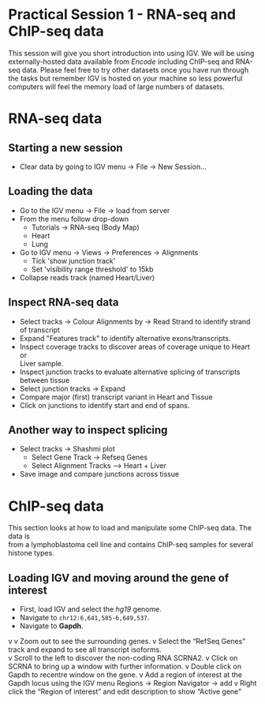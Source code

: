 
# Practical Session 1 - RNA-seq and ChIP-seq data

This	session	will	give	you	short	introduction	into	using	IGV.	We	will	be	using	externally-hosted	data available	from *Encode*	including	ChIP-seq	and	RNA-seq	data. Please	feel	free	to	try	other	datasets	once	you	have	run	through	the	tasks	but	remember	IGV	is	hosted	on	your	machine	so	less	powerful	computers	will	feel	the	memory	load	of	large	numbers	of	datasets.

# RNA-seq data

## Starting a new session

- Clear data by going to IGV menu -> File -> New Session...

## Loading the data

- Go	to	the	IGV	menu	->	File	->	load	from	server
- From	the	menu	follow	drop-down
    + Tutorials	->	RNA-seq (Body	Map)
    + Heart
    + Lung
- Go	to	IGV	menu	->	Views	->	Preferences	->	Alignments
    + Tick	'show	junction	track'
    + Set	'visibility	range	threshold'	to	15kb
- Collapse	reads	track	(named	Heart/Liver)

## Inspect RNA-seq data

- Select	tracks	->	Colour	Alignments	by	->	Read	Strand	to	identify	strand	of	transcript
- Expand	"Features	track"	to	identify	alternative	exons/transcripts.
- Inspect	coverage	tracks	to	discover	areas	of	coverage	unique	to	Heart	or	
Liver	sample.
- Inspect	junction	tracks	to evaluate	alternative	splicing	of	transcripts	
between	tissue
- Select	junction	tracks	->	Expand
- Compare	major	(first)	transcript	variant	in	Heart	and	Tissue
- Click	on	junctions	to	identify	start	and	end	of	spans.

## Another way to inspect splicing

- Select	tracks	->	Shashmi	plot
    + Select	Gene	Track	->	Refseq	Genes
    + Select	Alignment	Tracks	–>	Heart		+	Liver
- Save image and compare junctions across tissue

# ChIP-seq data
This	section	looks	at	how	to	load	and	manipulate	some	ChIP-seq	data.	The	data	is	
from	a	lymphoblastoma	cell	line	and	contains	ChIP-seq	samples	for	several	
histone	types.

## Loading IGV and moving around the gene of interest

- First, load IGV and select the *hg19* genome.
- Navigate	to `chr12:6,641,585-6,649,537`.
- Navigate	to	**Gapdh**.

v 
v Zoom	out	to	see	the	surrounding	genes.
v Select	the	“RefSeq	Genes”	track	and	expand	to	see	all	transcript	isoforms.	
v Scroll	to	the	left	to	discover	the	non-coding	RNA	SCRNA2.	
v Click	on	SCRNA	to	bring	up	a	window	with	further	information.
v Double	click	on	Gapdh	to	recentre	window	on	the	gene.
v Add	a	region	of	interest	at	the	Gapdh	locus	using	the	IGV	menu
Regions	->	Region	Navigator	->	add
v Right	click	the	“Region	of interest”	and	edit	description	to	show	“Active	
gene”
